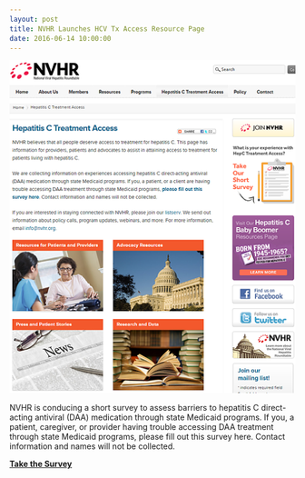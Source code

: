 ```yaml
---
layout: post
title: NVHR Launches HCV Tx Access Resource Page
date: 2016-06-14 10:00:00
---
```


[![](/assets/images/nvhr-launches-hcv-tx-access-resource-page.png)](http://nvhr.org/hepatitis-c-treatment-access)

NVHR is conducing a short survey to assess barriers to hepatitis C direct-acting antiviral (DAA) medication through state Medicaid programs. If you, a patient, caregiver, or provider having trouble accessing DAA treatment through state Medicaid programs, please fill out this survey here. Contact information and names will not be collected.

[**Take the Survey**](https://www.research.net/r/NVHRtreatmentaccess)